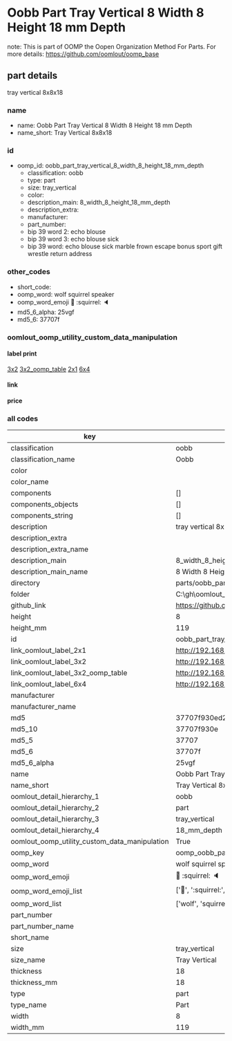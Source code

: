 # Oobb Part Tray Vertical 8 Width 8 Height 18 mm Depth  

note: This is part of OOMP the Oopen Organization Method For Parts. For more details: https://github.com/oomlout/oomp_base

##  part details
  



tray vertical 8x8x18



### name
* name: Oobb Part Tray Vertical 8 Width 8 Height 18 mm Depth
* name_short: Tray Vertical 8x8x18 
### id
* oomp_id: oobb_part_tray_vertical_8_width_8_height_18_mm_depth
  * classification: oobb
  * type: part
  * size: tray_vertical
  * color: 
  * description_main: 8_width_8_height_18_mm_depth
  * description_extra: 
  * manufacturer: 
  * part_number: 
  * bip 39 word 2: echo blouse
  * bip 39 word 3: echo blouse sick
  * bip 39 word: echo blouse sick marble frown escape bonus sport gift wrestle return address

### other_codes
* short_code: 
* oomp_word: wolf squirrel speaker
* oomp_word_emoji :wolf: :squirrel: :speaker:
* md5_6_alpha: 25vgf
* md5_6: 37707f






### oomlout_oomp_utility_custom_data_manipulation
#### label print
[3x2](http://192.168.1.245:1112/?label=oomp%2025vgf)
[3x2_oomp_table](http://192.168.1.108:1112/?label=oomp%2025vgf)
[2x1](http://192.168.1.242:1112/?label=oomp%2025vgf)
[6x4](http://192.168.1.55:1112/?label=oomp%2025vgf)    

#### link

                              

#### price







### all codes 
| key | value |  
| --- | --- |  
| classification | oobb |  
| classification_name | Oobb |  
| color |  |  
| color_name |  |  
| components | [] |  
| components_objects | [] |  
| components_string | [] |  
| description | tray vertical 8x8x18 |  
| description_extra |  |  
| description_extra_name |  |  
| description_main | 8_width_8_height_18_mm_depth |  
| description_main_name | 8 Width 8 Height 18 mm Depth |  
| directory | parts/oobb_part_tray_vertical_8_width_8_height_18_mm_depth |  
| folder | C:\gh\oomlout_oobb_version_4_generated_parts\parts\oobb_part_tray_vertical_8_width_8_height_18_mm_depth |  
| github_link | https://github.com/oomlout/oomlout_oomp_part_src/tree/main/parts/oobb_part_tray_vertical_8_width_8_height_18_mm_depth |  
| height | 8 |  
| height_mm | 119 |  
| id | oobb_part_tray_vertical_8_width_8_height_18_mm_depth |  
| link_oomlout_label_2x1 | http://192.168.1.242:1112/?label=oomp%2025vgf |  
| link_oomlout_label_3x2 | http://192.168.1.245:1112/?label=oomp%2025vgf |  
| link_oomlout_label_3x2_oomp_table | http://192.168.1.108:1112/?label=oomp%2025vgf |  
| link_oomlout_label_6x4 | http://192.168.1.55:1112/?label=oomp%2025vgf |  
| manufacturer |  |  
| manufacturer_name |  |  
| md5 | 37707f930ed2a32d342ec87b8f860a2f |  
| md5_10 | 37707f930e |  
| md5_5 | 37707 |  
| md5_6 | 37707f |  
| md5_6_alpha | 25vgf |  
| name | Oobb Part Tray Vertical 8 Width 8 Height 18 mm Depth |  
| name_short | Tray Vertical 8x8x18  |  
| oomlout_detail_hierarchy_1 | oobb |  
| oomlout_detail_hierarchy_2 | part |  
| oomlout_detail_hierarchy_3 | tray_vertical |  
| oomlout_detail_hierarchy_4 | 18_mm_depth |  
| oomlout_oomp_utility_custom_data_manipulation | True |  
| oomp_key | oomp_oobb_part_tray_vertical_8_width_8_height_18_mm_depth |  
| oomp_word | wolf squirrel speaker |  
| oomp_word_emoji | :wolf: :squirrel: :speaker: |  
| oomp_word_emoji_list | [':wolf:', ':squirrel:', ':speaker:'] |  
| oomp_word_list | ['wolf', 'squirrel', 'speaker'] |  
| part_number |  |  
| part_number_name |  |  
| short_name |  |  
| size | tray_vertical |  
| size_name | Tray Vertical |  
| thickness | 18 |  
| thickness_mm | 18 |  
| type | part |  
| type_name | Part |  
| width | 8 |  
| width_mm | 119 |  
